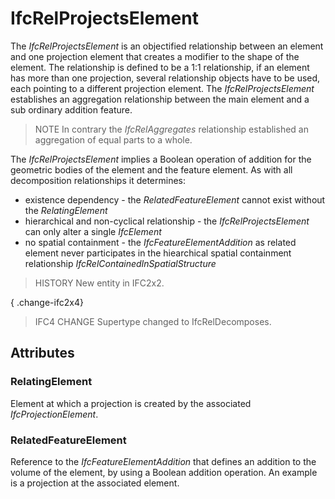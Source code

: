 # IfcRelProjectsElement

The _IfcRelProjectsElement_ is an objectified relationship between an element and one projection element that creates a modifier to the shape of the element. The relationship is defined to be a 1:1 relationship, if an element has more than one projection, several relationship objects have to be used, each pointing to a different projection element. The _IfcRelProjectsElement_ establishes an aggregation relationship between the main element and a sub ordinary addition feature.<!-- end of definition -->

> NOTE  In contrary the _IfcRelAggregates_ relationship established an aggregation of equal parts to a whole.

The _IfcRelProjectsElement_ implies a Boolean operation of addition for the geometric bodies of the element and the feature element. As with all decomposition relationships it determines:

* existence dependency - the _RelatedFeatureElement_ cannot exist without the _RelatingElement_
* hierarchical and non-cyclical relationship - the _IfcRelProjectsElement_ can only alter a single _IfcElement_
* no spatial containment - the _IfcFeatureElementAddition_ as related element never participates in the hiearchical spatial containment relationship _IfcRelContainedInSpatialStructure_

> HISTORY  New entity in IFC2x2.

{ .change-ifc2x4}
> IFC4 CHANGE  Supertype changed to IfcRelDecomposes.

## Attributes

### RelatingElement
Element at which a projection is created by the associated _IfcProjectionElement_.

### RelatedFeatureElement
Reference to the _IfcFeatureElementAddition_ that defines an addition to the volume of the element, by using a Boolean addition operation. An example is a projection at the associated element.
